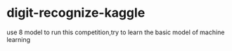 # digit-recognize-kaggle
use 8 model to run this competition,try to learn the basic model of machine learning
